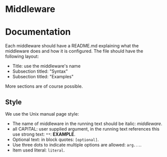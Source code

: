 # Middleware


# Documentation

Each middleware should have a README.md explaining what the middleware does and how it is
configured. The file should have the following layout:

* Title: use the middleware's name
* Subsection titled: "Syntax"
* Subsection titled: "Examples"

More sections are of course possible.

## Style

We use the Unix manual page style:

* The name of middleware in the running text should be italic: *middleware*.
* all CAPITAL: user supplied argument, in the running text references this use strong text: `**`:
  **EXAMPLE**.
* Optional text: in block quotes: `[optional]`.
* Use three dots to indicate multiple options are allowed: `arg...`.
* Item used literal: `literal`.
